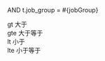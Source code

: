 <if test="jobGroup gt 0"><!--如果大于0-->
    AND t.job_group = #{jobGroup}
</if>

gt 大于  
gte 大于等于  
lt 小于  
lte 小于等于